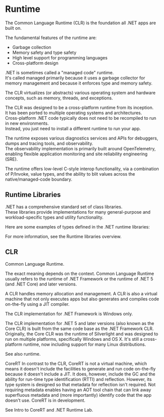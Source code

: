 # Runtime

The Common Language Runtime (CLR) is the foundation all .NET apps are built on.

The fundamental features of the runtime are:

- Garbage collection
- Memory safety and type safety
- High level support for programming languages
- Cross-platform design

.NET is sometimes called a "managed code" runtime.  
It's called managed primarily because it uses a garbage collector for memory management and because it enforces type and memory safety.

The CLR virtualizes (or abstracts) various operating system and hardware concepts, such as memory, threads, and exceptions.

The CLR was designed to be a cross-platform runtime from its inception.  
It has been ported to multiple operating systems and architectures.  
Cross-platform .NET code typically does not need to be recompiled to run in new environments.  
Instead, you just need to install a different runtime to run your app.

The runtime exposes various diagnostics services and APIs for debuggers, dumps and tracing tools, and observability.  
The observability implementation is primarily built around OpenTelemetry, enabling flexible application monitoring and site reliability engineering (SRE).

The runtime offers low-level C-style interop functionality, via a combination of P/Invoke, value types, and the ability to blit values across the native/managed-code boundary.

## Runtime Libraries

.NET has a comprehensive standard set of class libraries.  
These libraries provide implementations for many general-purpose and workload-specific types and utility functionality.

Here are some examples of types defined in the .NET runtime libraries:

<!-- - Every .NET type derives from the System.Object type.
- Primitive value types, such as System.Boolean and System.Int32.
- Collections, such as System.Collections.Generic.List<T> and System.Collections.Generic.Dictionary<TKey,TValue>.
- Data types, such as System.Data.DataSet and System.Data.DataTable.
- Network utility types, such as System.Net.Http.HttpClient.
- File and stream I/O utility types, such as System.IO.FileStream and System.IO.TextWriter.
- Serialization utility types, such as System.Text.Json.JsonSerializer and System.Xml.Serialization.XmlSerializer.
- High-performance types, such as System.Span<T>, System.Numerics.Vector, and Pipelines. -->

For more information, see the Runtime libraries overview.

## CLR

Common Language Runtime.

The exact meaning depends on the context. Common Language Runtime usually refers to the runtime of .NET Framework or the runtime of .NET 5 (and .NET Core) and later versions.

A CLR handles memory allocation and management. A CLR is also a virtual machine that not only executes apps but also generates and compiles code on-the-fly using a JIT compiler.

The CLR implementation for .NET Framework is Windows only.

The CLR implementation for .NET 5 and later versions (also known as the Core CLR) is built from the same code base as the .NET Framework CLR. Originally, the Core CLR was the runtime of Silverlight and was designed to run on multiple platforms, specifically Windows and OS X. It's still a cross-platform runtime, now including support for many Linux distributions.

See also runtime.

CoreRT
In contrast to the CLR, CoreRT is not a virtual machine, which means it doesn't include the facilities to generate and run code on-the-fly because it doesn't include a JIT. It does, however, include the GC and the ability for run-time type identification (RTTI) and reflection. However, its type system is designed so that metadata for reflection isn't required. Not requiring metadata enables having an AOT tool chain that can link away superfluous metadata and (more importantly) identify code that the app doesn't use. CoreRT is in development.

See Intro to CoreRT and .NET Runtime Lab.
